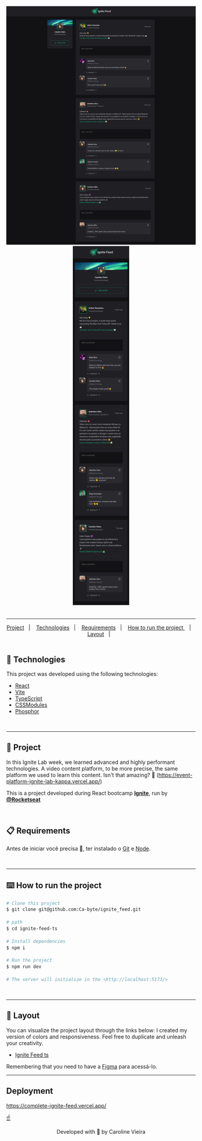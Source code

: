 
<div style="text-align: center;">
    <img alt="" src="https://github.com/Ca-byte/ignite_feed/blob/main/ignite-feed-ts/public/Ignite-Feed-web.png" width="700px">
    <img alt="" src="https://github.com/Ca-byte/ignite_feed/blob/main/ignite-feed-ts/public/Ignite-Feed-mobile.png" width="150px">
</div>

<br>

---
<div style="text-align: center;">
  <a href="#memo-project">Project</a>&nbsp;&nbsp;&nbsp;|&nbsp;&nbsp;&nbsp;
  <a href="#rocket-technologies">Technologies</a>&nbsp;&nbsp;&nbsp;|&nbsp;&nbsp;&nbsp;
  <a href="#clipboard-requirements">Requirements</a>&nbsp;&nbsp;&nbsp;|&nbsp;&nbsp;&nbsp;
  <a href="#keyboard-how-to-run-the-project">How to run the project </a>&nbsp;&nbsp;&nbsp;|&nbsp;&nbsp;&nbsp;
    <a href="#art-layout">Layout</a>&nbsp;&nbsp;&nbsp;|&nbsp;&nbsp;&nbsp;
</div>

<br>

## :rocket: Technologies ##

This project was developed using the following technologies:

- [React](https://pt-br.reactjs.org/)
- [Vite](https://vitejs.dev/)
- [TypeScript](https://www.typescriptlang.org/)
- [CSSModules](https://github.com/css-modules/css-modules)
- [Phosphor](https://phosphoricons.com/)
<br>

---

## :memo: Project 

In this Ignite Lab week, we learned advanced and highly performant technologies. A video content platform, to be more precise, the same platform we used to learn this content. Isn't that amazing? :star_struck:
(https://event-platform-ignite-lab-kappa.vercel.app/) 

This is a project developed during React bootcamp **[Ignite](https://www.rocketseat.com.br/discover)**, run by **[@Rocketseat](https://github.com/Rocketseat)** 

<br>

## :clipboard: Requirements

Antes de iniciar você precisa :checkered_flag:, ter instalado o [Git](https://git-scm.com) e [Node](https://nodejs.org/en/).

<br>

---
## :keyboard: How to run the project ##

```bash
# Clone this project
$ git clone git@github.com:Ca-byte/ignite_feed.git

# path
$ cd ignite-feed-ts

# Install dependencies
$ npm i

# Run the project
$ npm run dev

# The server will initialize in the <http://localhost:5173/>
```
<br>

---



## :art: Layout ##

You can visualize the project layout through the links below:
I created my version of colors and responsiveness. Feel free to duplicate and unleash your creativity.

- [Ignite Feed ts](https://www.figma.com/file/XnV9d4Nw9DhzphZNxEH9OD/Ignite-Feed-(Community)?node-id=0%3A1)

Remembering that you need to have a [Figma](http://figma.com/) para acessá-lo.



---
## Deployment

https://complete-ignite-feed.vercel.app/


<a href="#top">☝</a>

<p style="text-align: center;">Developed with 💜 by Caroline Vieira</p>
